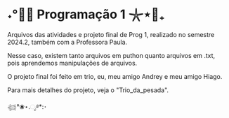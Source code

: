 # ˖°🌊🎐 Programação 1 𓇼⋆🦪₊
    
Arquivos das atividades e projeto final de Prog 1, realizado no semestre 2024.2, também com a Professora Paula.    
    
Nesse caso, existem tanto arquivos em puthon quanto arquivos em .txt, pois aprendemos manipulações de arquivos.    

O projeto final foi feito em trio, eu, meu amigo Andrey e meu amigo Hiago.    

Para mais detalhes do projeto, veja o "Trio_da_pesada".    


𓆉°❀⋆.ೃ࿔*:･
